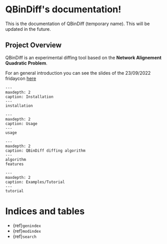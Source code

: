 # QBinDiff's documentation!

This is the documentation of QBinDiff (temporary name).
This will be updated in the future.

## Project Overview

QBinDiff is an experimental diffing tool based on the **Network Alignement Quadratic Problem**.

For an general introduction you can see the slides of the 23/09/2022 fridaycon [here](https://rmori.doc.qb/fridaycon-slides/23_09_22/pres.pdf)

```{toctree}
---
maxdepth: 2
caption: Installation
---
installation
```

```{toctree}
---
maxdepth: 2
caption: Usage
---
usage
```

```{toctree}
---
maxdepth: 2
caption: QBinDiff diffing algorithm
---
algorithm
features
```

```{toctree}
---
maxdepth: 2
caption: Examples/Tutorial
---
tutorial
```

# Indices and tables

* {ref}`genindex`
* {ref}`modindex`
* {ref}`search`
